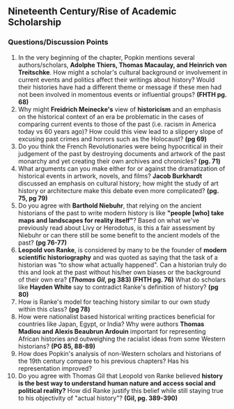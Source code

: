 ## Nineteenth Century/Rise of Academic Scholarship
### Questions/Discussion Points

1. In the very beginning of the chapter, Popkin mentions several authors/scholars, **Adolphe Thiers, Thomas Macaulay, and Heinrich von Treitschke**. How might a scholar's cultural background or involvement in current events and politics affect their writings about history? Would their histories have had a different theme or message if these men had not been involved in momentous events or influential groups? **(FHTH pg. 68)**
2. Why might **Freidrich Meinecke's** view of **historicism** and an emphasis on the historical context of an era be problematic in the cases of comparing current events to those of the past (i.e. racism in America today vs 60 years ago)? How could this view lead to a slippery slope of excusing past crimes and horrors such as the Holocaust? **(pg 69)**
3. Do you think the French Revolutionaries were being hypocritical in their judgement of the past by destroying documents and artwork of the past monarchy and yet creating their own archives and chronicles? **(pg. 71)**
4. What arguments can you make either for or against the dramatization of historical events in artwork, novels, and films? **Jacob Burkhardt** discussed an emphasis on cultural history; how might the study of art history or architecture make this debate even more complicated? **(pg. 75, pg 79)**
5. Do you agree with **Barthold Niebuhr**, that relying on the ancient historians of the past to write modern history is like **"people [who] take maps and landscapes for reality itself"**? Based on what we've previously read about Livy or Herodotus, is this a fair assessment by Niebuhr or can there still be some benefit to the ancient models of the past? **(pg 76-77)**
5. **Leopold von Ranke**, is considered by many to be the founder of **modern scientific historiography** and was quoted as saying that the task of a historian was "to show what actually happened". Can a historian truly do this and look at the past without his/her own biases or the background of their own era? **(*Thomas Gil*, pg 383) (FHTH pg. 76)** What do scholars like **Hayden White** say to contradict Ranke's definition of history? **(pg 80)**
6. How is Ranke's model for teaching history similar to our own study within this class? **(pg 78)**
7. How were nationalist based historical writing practices beneficial for countries like Japan, Egypt, or India? Why were authors **Thomas Madiou and Alexis Beaubrun Ardouin** important for representing African histories and outweighing the racialist ideas from some Western historians? **(PG 85, 88-89)**
8. How does Popkin's analysis of non-Western scholars and historians of the 19th century compare to his previous chapters? Has his representation improved?
9. Do you agree with Thomas Gil that Leopold von Ranke believed **history is the best way to understand human nature and access social and political reality?** How did Ranke justify this belief while still staying true to his objectivity of "actual history"? **(Gil, pg. 389-390)**
